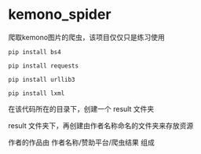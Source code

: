 # kemono_spider

爬取kemono图片的爬虫，该项目仅仅只是练习使用

```
pip install bs4

pip install requests

pip install urllib3

pip install lxml
```


在该代码所在的目录下，创建一个 result 文件夹

result 文件夹下，再创建由作者名称命名的文件夹来存放资源

作者的作品由 作者名称/赞助平台/爬虫结果 组成
